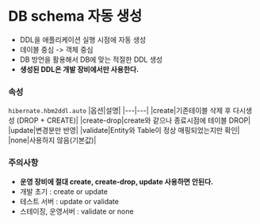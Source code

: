# DB schema 자동 생성
- DDL을 애플리케이션 실행 시점에 자동 생성
- 데이블 중심 -> 객체 중심
- DB 방언을 활용해서 DB에 맞는 적절한 DDL 생성
- **생성된 DDL은 개발 장비에서만 사용한다.**

### 속성
`hibernate.hbm2ddl.auto`
|옵션|설명|
|---|---|
|create|기존테이블 삭제 후 다시생성 (DROP + CREATE)|
|create-drop|create와 같으나 종료시점에 테이블 DROP|
|update|변경분만 반영|
|validate|Entity와 Table이 정상 매핑되었는지만 확인|
|none|사용하지 않음(기본값)|

### 주의사항
- **운영 장비에 절대 create, create-drop, update 사용하면 안된다.**
- 개발 초기 : create or update
- 테스트 서버 : update or validate
- 스테이징, 운영서버 : validate or none